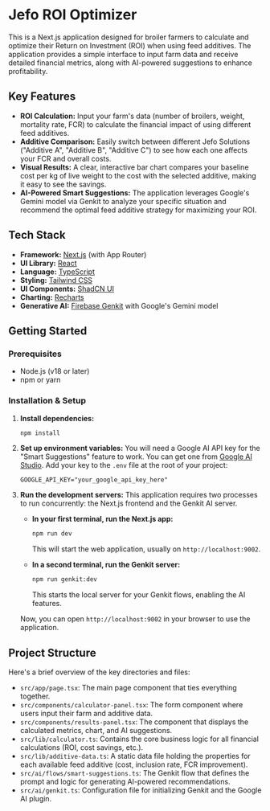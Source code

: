 # Jefo ROI Optimizer

This is a Next.js application designed for broiler farmers to calculate and optimize their Return on Investment (ROI) when using feed additives. The application provides a simple interface to input farm data and receive detailed financial metrics, along with AI-powered suggestions to enhance profitability.

## Key Features

- **ROI Calculation:** Input your farm's data (number of broilers, weight, mortality rate, FCR) to calculate the financial impact of using different feed additives.
- **Additive Comparison:** Easily switch between different Jefo Solutions ("Additive A", "Additive B", "Additive C") to see how each one affects your FCR and overall costs.
- **Visual Results:** A clear, interactive bar chart compares your baseline cost per kg of live weight to the cost with the selected additive, making it easy to see the savings.
- **AI-Powered Smart Suggestions:** The application leverages Google's Gemini model via Genkit to analyze your specific situation and recommend the optimal feed additive strategy for maximizing your ROI.

## Tech Stack

- **Framework:** [Next.js](https://nextjs.org/) (with App Router)
- **UI Library:** [React](https://react.dev/)
- **Language:** [TypeScript](https://www.typescriptlang.org/)
- **Styling:** [Tailwind CSS](https://tailwindcss.com/)
- **UI Components:** [ShadCN UI](https://ui.shadcn.com/)
- **Charting:** [Recharts](https://recharts.org/)
- **Generative AI:** [Firebase Genkit](https://firebase.google.com/docs/genkit) with Google's Gemini model

## Getting Started

### Prerequisites

- Node.js (v18 or later)
- npm or yarn

### Installation & Setup

1.  **Install dependencies:**
    ```bash
    npm install
    ```

2.  **Set up environment variables:**
    You will need a Google AI API key for the "Smart Suggestions" feature to work. You can get one from [Google AI Studio](https://aistudio.google.com/app/apikey). Add your key to the `.env` file at the root of your project:
    ```
    GOOGLE_API_KEY="your_google_api_key_here"
    ```

3.  **Run the development servers:**
    This application requires two processes to run concurrently: the Next.js frontend and the Genkit AI server.

    - **In your first terminal, run the Next.js app:**
      ```bash
      npm run dev
      ```
      This will start the web application, usually on `http://localhost:9002`.

    - **In a second terminal, run the Genkit server:**
      ```bash
      npm run genkit:dev
      ```
      This starts the local server for your Genkit flows, enabling the AI features.

    Now, you can open `http://localhost:9002` in your browser to use the application.

## Project Structure

Here's a brief overview of the key directories and files:

-   `src/app/page.tsx`: The main page component that ties everything together.
-   `src/components/calculator-panel.tsx`: The form component where users input their farm and additive data.
-   `src/components/results-panel.tsx`: The component that displays the calculated metrics, chart, and AI suggestions.
-   `src/lib/calculator.ts`: Contains the core business logic for all financial calculations (ROI, cost savings, etc.).
-   `src/lib/additive-data.ts`: A static data file holding the properties for each available feed additive (cost, inclusion rate, FCR improvement).
-   `src/ai/flows/smart-suggestions.ts`: The Genkit flow that defines the prompt and logic for generating AI-powered recommendations.
-   `src/ai/genkit.ts`: Configuration file for initializing Genkit and the Google AI plugin.
